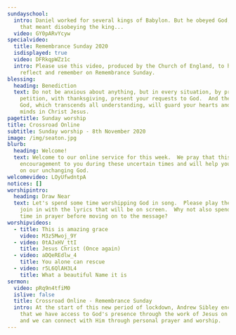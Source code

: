 ```yaml
---
sundayschool:
  intro: Daniel worked for several kings of Babylon. But he obeyed God, even when
    that meant disobeying the king...
  video: GY0pARvYcyw
specialvideo:
  title: Remembrance Sunday 2020
  isdisplayed: true
  video: DFRkqpWZz1c
  intro: Please use this video, produced by the Church of England, to help you
    reflect and remember on Remembrance Sunday.
blessing:
  heading: Benediction
  text: Do not be anxious about anything, but in every situation, by prayer and
    petition, with thanksgiving, present your requests to God.  And the peace of
    God, which transcends all understanding, will guard your hearts and your
    minds in Christ Jesus.
pagetitle: Sunday worship
title: Crossroad Online
subtitle: Sunday worship - 8th November 2020
image: /img/seaton.jpg
blurb:
  heading: Welcome!
  text: Welcome to our online service for this week.  We pray that this will be an
    encouragement to you during these uncertain times and will help you to focus
    on our unchanging God.
welcomevideo: LOyUfwdntpA
notices: []
worshipintro:
  heading: Draw Near
  text: Let's spend some time worshipping God in song.  Please play the videos and
    join in with the lyrics that will be on screen.  Why not also spend some
    time in prayer before moving on to the message?
worshipvideos:
  - title: This is amazing grace
    video: M3z5Mwoj_9Y
  - video: 0tAJxHV_ttI
    title: Jesus Christ (Once again)
  - video: aDQeREdlw_4
    title: You alone can rescue
  - video: r5L6QlAH3L4
    title: What a beautiful Name it is
sermon:
  video: pRq9n4tfiM0
  islive: false
  title: Crossroad Online - Remembrance Sunday
  intro: At the start of this new period of lockdown, Andrew Sibley encourages us
    that we have access to God's presence through the work of Jesus on the cross
    and we can connect with Him through personal prayer and worship.
---
```

